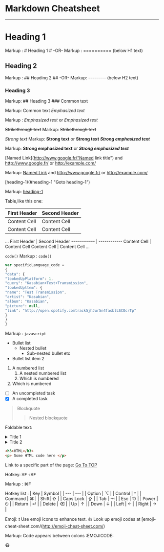 Markdown Cheatsheet<a name="TOP"></a>
===============
----
# Heading 1 #
Markup : # Heading 1 #
-OR-
Markup : ========== (below H1 text)
## Heading 2 ##
Markup : ## Heading 2 ##
-OR-
Markup: --------- (below H2 text)
### Heading 3 ###
Markup: ## Heading 3 ###
Common text

Markup: Common text
_Emphasized text_

Markup : _Emphasized text_ or *Emphasized text*

~~Strikethrough text~~
Markup: ~~Strikethrough text~~

_Strong text_
Markup: __Strong text__ or **Strong text**
___Strong emphasized text___

Markup: __Strong emphasized text__ or ***Strong emphasized text***

[Named Link](http://www.google.fr/"Named link title") and http://www.google.fr/ or 
<http://example.com/>

Markup: [Named Link](http://www.google.fr/ "Named link title") and http://www.google.fr/ or 
<http://example.com/>

[heading-1)(#heading-1 "Goto heading-1")

Markup: [heading-1](#heading-1 "Goto heading-1")

Table,like this one:

First Header | Second Header
------------ | ------------
Content Cell | Content Cell
Content Cell | Content Cell
…
First Header | Second Header
------------ | ------------
Content Cell | Content Cell
Content Cell | Content Cell
...

`code()`
Markup : `code()`

```javascript
var specificLanguage_code =
{
"data": {
"lookedUpPlatform": 1,
"query": "Kasabian+Test+Transmission",
"lookedUpltem": {
"name": "Test Transmission",
"artist": "Kasabian",
"album": "Kasabian",
"picture": null,
"link": "http://open.spotify.comtrack5jhJur5n4fasblLSCOcrTp"
}
}
}
```

Markup : ```javascript```

* Bullet list
    * Nested bullet
        * Sub-nested bullet etc
* Bullet list item 2
1. A numbered list
    1. A nested numbered list
    2. Which is numbered
2. Which is numbered

- [ ] An uncompleted task
- [x] A completed task

> Blockquote
>> Nested blockquote

Foldable text:
<details>
    <summary> Title 1</summary>
<p>Content 1 Content 1 Content 1 Content 1 Content 1</p> </details>
<details>
    <summary> Title 2</summary>
<p>Content 2 Content 2 Content 2 Content 2 Content 2</p> </details>

```html
<h3>HTML</h3>
<p> Some HTML code here </p>
```

Link to a specific part of the page:
[Go To TOP](#TOP)

Hotkey:
<kbd>⌘F</kbd>
<kbd> ⇧⌘F</kbd>

Markup : <kdb>⌘F</kdb>

Hotkey list : 
| Key | Symbol |
| --- | --- |
| Option | ⌥ |
| Control | ^ |
| Command | ⌘ |
| Shift| ⇧ |
| Caps Lock | ⇪ |
| Tab | ⇥ |
| Esc | ⎋ |
| Power | ⏻ |
| Return | ↵ |
| Delete | ⌫ |
| Up | ↑ |
| Down | ↓ |
| Left | ← |
| Right | → |

Emoji:
:exclamation: Use emoji icons to enhance text. :+1: Look up emoji codes at [emoji-cheat-sheet.com/(http://emoji-cheat-sheet.com/)

Markup: Code appears between colons :EMOJICODE:

:mask:
